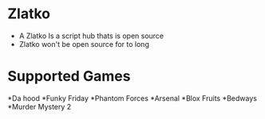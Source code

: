 # Zlatko

* A Zlatko Is a script hub thats is open source
* Zlatko won't be open source for to long

# Supported Games

*Da hood
*Funky Friday
*Phantom Forces
*Arsenal
*Blox Fruits
*Bedways
*Murder Mystery 2
